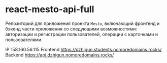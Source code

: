 # react-mesto-api-full
Репозиторий для приложения проекта `Mesto`, включающий фронтенд и бэкенд части приложения со следующими возможностями: авторизации и регистрации пользователей, операции с карточками и пользователями. 

IP  158.160.56.115
Frontend  https://dzhigun.students.nomoredomains.rocks/
Backend  https://api.dzhigun.nomoredomains.rocks/
